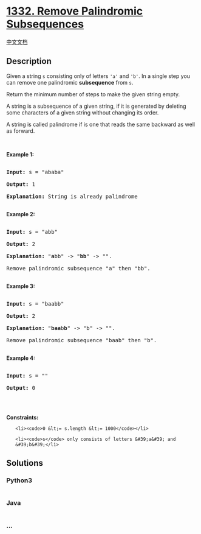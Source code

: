 # [1332. Remove Palindromic Subsequences](https://leetcode.com/problems/remove-palindromic-subsequences)

[中文文档](/solution/1300-1399/1332.Remove%20Palindromic%20Subsequences/README.md)

## Description
<p>Given a string <code>s</code> consisting only of&nbsp;letters&nbsp;<code>&#39;a&#39;</code> and <code>&#39;b&#39;</code>. In a single step you can remove one&nbsp;palindromic <strong>subsequence</strong>&nbsp;from <code>s</code>.</p>



<p>Return the minimum number of steps to make the given string empty.</p>



<p>A string is a subsequence of a given string, if it is generated by deleting some characters of a given string without changing its order.</p>



<p>A string is called palindrome if is one that reads the same backward as well as forward.</p>



<p>&nbsp;</p>

<p><strong>Example 1:</strong></p>



<pre>

<strong>Input:</strong> s = &quot;ababa&quot;

<strong>Output:</strong> 1

<strong>Explanation:</strong> String is already palindrome

</pre>



<p><strong>Example 2:</strong></p>



<pre>

<strong>Input:</strong> s = &quot;abb&quot;

<strong>Output:</strong> 2

<strong>Explanation:</strong> &quot;<strong>a</strong>bb&quot; -&gt; &quot;<strong>bb</strong>&quot; -&gt; &quot;&quot;. 

Remove palindromic subsequence &quot;a&quot; then &quot;bb&quot;.

</pre>



<p><strong>Example 3:</strong></p>



<pre>

<strong>Input:</strong> s = &quot;baabb&quot;

<strong>Output:</strong> 2

<strong>Explanation:</strong> &quot;<strong>baa</strong>b<strong>b</strong>&quot; -&gt; &quot;b&quot; -&gt; &quot;&quot;. 

Remove palindromic subsequence &quot;baab&quot; then &quot;b&quot;.

</pre>



<p><strong>Example 4:</strong></p>



<pre>

<strong>Input:</strong> s = &quot;&quot;

<strong>Output:</strong> 0

</pre>



<p>&nbsp;</p>

<p><strong>Constraints:</strong></p>



<ul>

	<li><code>0 &lt;= s.length &lt;= 1000</code></li>

	<li><code>s</code> only consists of letters &#39;a&#39; and &#39;b&#39;</li>

</ul>


## Solutions


<!-- tabs:start -->

### **Python3**

```python

```

### **Java**

```java

```

### **...**
```

```

<!-- tabs:end -->